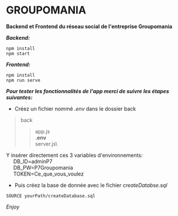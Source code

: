 # GROUPOMANIA
**Backend et Frontend du réseau social de l'entreprise Groupomania**

***Backend:***
```
npm install
npm start
```

***Frontend:***
```
npm install
npm run serve
```

***Pour tester les fonctionnalités de l'app merci de suivre les étapes suivantes:***
- Créez un fichier nommé *.env* dans le dossier back
> back
>> app.js\
>> **.env**\
>> server.js\

Y insérer directement ces 3 variables d'environnements:\
&nbsp;&nbsp;&nbsp;&nbsp;&nbsp;DB_ID=adminP7\
&nbsp;&nbsp;&nbsp;&nbsp;&nbsp;DB_PW=P7Groupomania\
&nbsp;&nbsp;&nbsp;&nbsp;&nbsp;TOKEN=Ce_que_vous_voulez

- Puis créez la base de donnée avec le fichier *createDatabse.sql*
```
SOURCE yourPath/createDatabase.sql
```

*Enjoy*